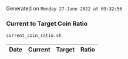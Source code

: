 Generated on `Monday 27-June-2022 at 09:32:56`

### Current to Target Coin Ratio
`current_coin_ratio.sh`

Date|Current|Target|Ratio
---|---|---|---
